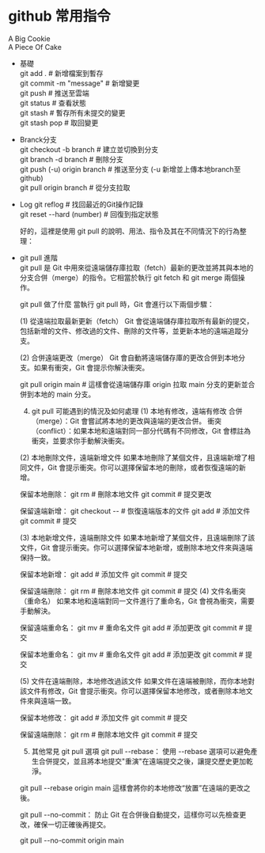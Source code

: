 # github 常用指令
A Big Cookie  
A Piece Of Cake  

- 基礎  
  git add .  # 新增檔案到暫存  
  git commit -m "message"  # 新增變更  
  git push # 推送至雲端  
  git status # 查看狀態  
  git stash # 暫存所有未提交的變更  
  git stash pop # 取回變更  

- Branck分支  
  git checkout -b branch # 建立並切換到分支  
  git branch -d branch # 刪除分支  
  git push (-u) origin branch # 推送至分支 (-u 新增並上傳本地branch至github)  
  git pull origin branch # 從分支拉取  

- Log
  git reflog # 找回最近的Git操作記錄  
  git reset --hard (number) # 回復到指定狀態

  好的，這裡是使用 git pull 的說明、用法、指令及其在不同情況下的行為整理：

- git pull 進階  
  git pull 是 Git 中用來從遠端儲存庫拉取（fetch）最新的更改並將其與本地的分支合併（merge）的指令。它相當於執行 git fetch 和 git merge 兩個操作。  

  git pull 做了什麼
  當執行 git pull 時，Git 會進行以下兩個步驟：

  (1) 從遠端拉取最新更新（fetch）
  Git 會從遠端儲存庫拉取所有最新的提交，包括新增的文件、修改過的文件、刪除的文件等，並更新本地的遠端追蹤分支。

  (2) 合併遠端更改（merge）
  Git 會自動將遠端儲存庫的更改合併到本地分支。如果有衝突，Git 會提示你解決衝突。

  git pull origin main # 這樣會從遠端儲存庫 origin 拉取 main 分支的更新並合併到本地的 main 分支。

  4. git pull 可能遇到的情況及如何處理
  (1) 本地有修改，遠端有修改
  合併（merge）：Git 會嘗試將本地的更改與遠端的更改合併。
  衝突（conflict）：如果本地和遠端對同一部分代碼有不同修改，Git 會標註為衝突，並要求你手動解決衝突。

  (2) 本地刪除文件，遠端新增文件
  如果本地刪除了某個文件，且遠端新增了相同文件，Git 會提示衝突。你可以選擇保留本地的刪除，或者恢復遠端的新增。
  
  保留本地刪除：
  git rm <file-name>  # 刪除本地文件
  git commit          # 提交更改
  
  保留遠端新增：
  git checkout -- <file-name>  # 恢復遠端版本的文件
  git add <file-name>          # 添加文件
  git commit                   # 提交
  
  (3) 本地新增文件，遠端刪除文件
  如果本地新增了某個文件，且遠端刪除了該文件，Git 會提示衝突。你可以選擇保留本地新增，或刪除本地文件來與遠端保持一致。

  保留本地新增：
  git add <file-name>   # 添加文件
  git commit            # 提交
  
  保留遠端刪除：
  git rm <file-name>  # 刪除本地文件
  git commit          # 提交
  (4) 文件名衝突（重命名）
  如果本地和遠端對同一文件進行了重命名，Git 會視為衝突，需要手動解決。
  
  保留遠端重命名：
  git mv <old-file-name> <new-file-name>  # 重命名文件
  git add <new-file-name>                 # 添加更改
  git commit                              # 提交
  
  保留本地重命名：
  git mv <old-file-name> <new-file-name>  # 重命名文件
  git add <new-file-name>                 # 添加更改
  git commit                              # 提交
  
  (5) 文件在遠端刪除，本地修改過該文件
  如果文件在遠端被刪除，而你本地對該文件有修改，Git 會提示衝突。你可以選擇保留本地修改，或者刪除本地文件來與遠端一致。

  保留本地修改：
  git add <file-name>   # 添加文件
  git commit            # 提交
  
  保留遠端刪除：
  git rm <file-name>  # 刪除本地文件
  git commit          # 提交
  
  5. 其他常見 git pull 選項
  git pull --rebase： 使用 --rebase 選項可以避免產生合併提交，並且將本地提交"重演"在遠端提交之後，讓提交歷史更加乾淨。
  
  git pull --rebase origin main
  這樣會將你的本地修改“放置”在遠端的更改之後。
  
  git pull --no-commit： 防止 Git 在合併後自動提交，這樣你可以先檢查更改，確保一切正確後再提交。

  git pull --no-commit origin main
